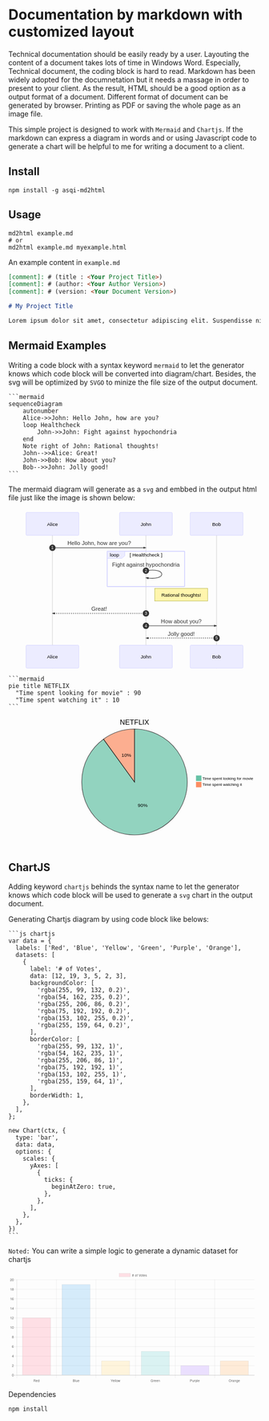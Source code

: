 # Documentation by markdown with customized layout

Technical documentation should be easily ready by a user. Layouting the content of a document takes lots of time in Windows Word. Especially, Technical document, the coding block is hard to read. Markdown has been widely adopted for the documnetation but it needs a massage in order to present to your client. As the result, HTML should be a good option as a output format of a document. Different format of document can be generated by browser. Printing as PDF or saving the whole page as an image file.

This simple project is designed to work with `Mermaid` and `Chartjs`. If the markdown can express a diagram in words and or using Javascript code to generate a chart will be helpful to me for writing a document to a client.

## Install

```shell
npm install -g asqi-md2html
```

## Usage

```shell
md2html example.md
# or
md2html example.md myexample.html
```

An example content in `example.md`

```md
[comment]: # (title : <Your Project Title>)
[comment]: # (author: <Your Author Version>)
[comment]: # (version: <Your Document Version>)

# My Project Title

Lorem ipsum dolor sit amet, consectetur adipiscing elit. Suspendisse nisi mauris, mollis in leo ut, congue vulputate enim. Nulla interdum posuere orci in volutpat. Nulla fringilla erat leo, id sollicitudin velit sollicitudin non. Mauris condimentum nisi id lorem dignissim interdum. Curabitur lacinia vestibulum pharetra. Mauris at nisi eu nibh aliquet elementum et in lectus. Nunc viverra consectetur purus, sit amet fringilla est porta ut. Nam sem risus, rutrum ut pharetra eu, ornare non metus. Phasellus quis sodales metus. Nunc ornare vestibulum lectus, sed malesuada dui faucibus quis. Donec vulputate nibh a tortor pellentesque consequat. Vivamus faucibus nulla id varius imperdiet.
```

## Mermaid Examples

Writing a code block with a syntax keyword `mermaid` to let the generator knows which code block will be converted into diagram/chart. Besides, the svg will be optimized by `SVGO` to minize the file size of the output document.

<pre><code>```mermaid
sequenceDiagram
    autonumber
    Alice->>John: Hello John, how are you?
    loop Healthcheck
        John->>John: Fight against hypochondria
    end
    Note right of John: Rational thoughts!
    John-->>Alice: Great!
    John->>Bob: How about you?
    Bob-->>John: Jolly good!
```
</code></pre>

The mermaid diagram will generate as a `svg` and embbed in the output html file just like the image is shown below:

<div class="mermaid-container sequencediagram"><svg height="100%" id="mermaid-2" viewBox="-50 -10 716.203 452" xmlns="http://www.w3.org/2000/svg" style="max-width:716.203125px"><style>#mermaid-2 .actor{stroke:#ccf;fill:#ececff}#mermaid-2 text.actor{fill:#000;stroke:none}#mermaid-2 .actor-line{stroke:gray}#mermaid-2 .messageLine0,#mermaid-2 .messageLine1{stroke-width:1.5;stroke-dasharray:'2 2';stroke:#333}#mermaid-2 #arrowhead,#mermaid-2 #sequencenumber{fill:#333}#mermaid-2 .sequenceNumber{fill:#fff}#mermaid-2 #crosshead path{fill:#333!important;stroke:#333!important}#mermaid-2 .messageText{fill:#333;stroke:none}#mermaid-2 .labelBox{stroke:#ccf;fill:#ececff}#mermaid-2 .labelText,#mermaid-2 .loopText{fill:#000;stroke:none}#mermaid-2 .loopLine{stroke-width:2;stroke-dasharray:'2 2';stroke:#ccf}#mermaid-2 .note{stroke:#aa3;fill:#fff5ad}#mermaid-2 .noteText{fill:#000;stroke:none;font-family:'trebuchet ms',verdana,arial;font-family:var(--mermaid-font-family);font-size:14px}:root{--mermaid-font-family:'"trebuchet ms", verdana, arial';--mermaid-font-family:"Comic Sans MS","Comic Sans",cursive;--mermaid-font-family:arial}</style><style>#mermaid-2{color:#000;font:14px arial}</style><line y2="441" x2="75" y1="5" x1="75" class="actor-line" stroke="#999" stroke-width=".5" id="actor0"></line><rect height="65" width="150" class="actor" rx="3" ry="3" fill="#eaeaea" stroke="#666"></rect><text y="32.5" x="75" class="actor" style="text-anchor:middle;font-size:14px;font-family:Open-Sans,sans-serif" alignment-baseline="central" dominant-baseline="central"><tspan x="75" dy="0">Alice</tspan></text><line y2="441" x2="340.563" y1="5" x1="340.563" class="actor-line" stroke="#999" stroke-width=".5" id="actor1"></line><rect height="65" width="150" class="actor" x="265.563" rx="3" ry="3" fill="#eaeaea" stroke="#666"></rect><text y="32.5" x="340.563" class="actor" style="text-anchor:middle;font-size:14px;font-family:Open-Sans,sans-serif" alignment-baseline="central" dominant-baseline="central"><tspan x="340.563" dy="0">John</tspan></text><line y2="441" x2="541.203" y1="5" x1="541.203" class="actor-line" stroke="#999" stroke-width=".5" id="actor2"></line><rect height="65" width="150" class="actor" x="466.203" rx="3" ry="3" fill="#eaeaea" stroke="#666"></rect><text y="32.5" x="541.203" class="actor" style="text-anchor:middle;font-size:14px;font-family:Open-Sans,sans-serif" alignment-baseline="central" dominant-baseline="central"><tspan x="541.203" dy="0">Bob</tspan></text><defs><marker id="arrowhead" markerHeight="4" markerWidth="6" orient="auto" refX="5" refY="2"><path d="M0 0v4l6-2z"></path></marker></defs><defs><marker id="crosshead" markerHeight="8" markerWidth="15" orient="auto" refX="16" refY="4"><path d="M9 2v4l7-2z" stroke="#000" style="stroke-dasharray:0,0"></path><path d="M0 1l6 6m0-6L0 7" stroke="#000" fill="none" style="stroke-dasharray:0,0"></path></marker></defs><defs><marker id="sequencenumber" markerHeight="40" markerWidth="60" orient="auto" refX="15" refY="15"><circle r="6" cx="15" cy="15"></circle></marker></defs><text y="93" x="207.781" class="messageText" style="font-size:16px;font-family:'trebuchet ms',verdana,arial;text-anchor:middle">Hello John, how are you?</text><line y2="100" x2="340.563" y1="100" x1="75" class="messageLine0" stroke="#000" stroke-width="2" marker-end="url(#arrowhead)" marker-start="url(#sequencenumber)" style="fill:none"></line><text y="104" x="75" class="sequenceNumber" font-size="12" font-family="sans-serif" text-anchor="middle" textLength="16">1</text><text y="153" x="340.563" class="messageText" style="font-size:16px;font-family:'trebuchet ms',verdana,arial;text-anchor:middle">Fight against hypochondria</text><path d="M340.563 165c60-10 60 30 0 20" class="messageLine0" marker-end="url(#arrowhead)" style="fill:none" marker-start="url(#sequencenumber)" stroke="#000" stroke-width="2"></path><text y="169" x="340.563" class="sequenceNumber" font-size="12" font-family="sans-serif" text-anchor="middle" textLength="16">2</text><g><line y2="110" x2="450.563" y1="110" x1="230.563" class="loopLine"></line><line y2="210" x2="450.563" y1="110" x1="450.563" class="loopLine"></line><line y2="210" x2="450.563" y1="210" x1="230.563" class="loopLine"></line><line y2="210" x2="230.563" y1="110" x1="230.563" class="loopLine"></line><polygon class="labelBox" points="230.5625,110 280.5625,110 280.5625,123 272.1625,130 230.5625,130"></polygon><text y="125" x="238.063" class="labelText"><tspan x="238.063">loop</tspan></text><text y="125" x="340.563" class="loopText" style="text-anchor:middle"><tspan x="340.563">[ Healthcheck ]</tspan></text></g><g><rect height="36" width="150.313" y="215" class="note" x="365.563" rx="0" ry="0" fill="#EDF2AE" stroke="#666"></rect><text y="233" x="440.719" class="noteText" style="text-anchor:middle;font-size:14px;font-family:'trebuchet ms',verdana,arial" alignment-baseline="central" dominant-baseline="central"><tspan x="440.719">Rational thoughts!</tspan></text></g><g><text y="279" x="207.781" class="messageText" style="font-size:16px;font-family:'trebuchet ms',verdana,arial;text-anchor:middle">Great!</text><line y2="286" x2="75" y1="286" x1="340.563" class="messageLine1" stroke="#000" stroke-width="2" marker-end="url(#arrowhead)" marker-start="url(#sequencenumber)" style="stroke-dasharray:3,3;fill:none"></line><text y="290" x="340.563" class="sequenceNumber" font-size="12" font-family="sans-serif" text-anchor="middle" textLength="16">3</text></g><g><text y="314" x="440.883" class="messageText" style="font-size:16px;font-family:'trebuchet ms',verdana,arial;text-anchor:middle">How about you?</text><line y2="321" x2="541.203" y1="321" x1="340.563" class="messageLine0" stroke="#000" stroke-width="2" marker-end="url(#arrowhead)" marker-start="url(#sequencenumber)" style="fill:none"></line><text y="325" x="340.563" class="sequenceNumber" font-size="12" font-family="sans-serif" text-anchor="middle" textLength="16">4</text></g><g><text y="349" x="440.883" class="messageText" style="font-size:16px;font-family:'trebuchet ms',verdana,arial;text-anchor:middle">Jolly good!</text><line y2="356" x2="340.563" y1="356" x1="541.203" class="messageLine1" stroke="#000" stroke-width="2" marker-end="url(#arrowhead)" marker-start="url(#sequencenumber)" style="stroke-dasharray:3,3;fill:none"></line><text y="360" x="541.203" class="sequenceNumber" font-size="12" font-family="sans-serif" text-anchor="middle" textLength="16">5</text></g><g><rect height="65" width="150" y="376" class="actor" rx="3" ry="3" fill="#eaeaea" stroke="#666"></rect><text y="408.5" x="75" class="actor" style="text-anchor:middle;font-size:14px;font-family:Open-Sans,sans-serif" alignment-baseline="central" dominant-baseline="central"><tspan x="75" dy="0">Alice</tspan></text></g><g><rect height="65" width="150" y="376" class="actor" x="265.563" rx="3" ry="3" fill="#eaeaea" stroke="#666"></rect><text y="408.5" x="340.563" class="actor" style="text-anchor:middle;font-size:14px;font-family:Open-Sans,sans-serif" alignment-baseline="central" dominant-baseline="central"><tspan x="340.563" dy="0">John</tspan></text></g><g><rect height="65" width="150" y="376" class="actor" x="466.203" rx="3" ry="3" fill="#eaeaea" stroke="#666"></rect><text y="408.5" x="541.203" class="actor" style="text-anchor:middle;font-size:14px;font-family:Open-Sans,sans-serif" alignment-baseline="central" dominant-baseline="central"><tspan x="541.203" dy="0">Bob</tspan></text></g></svg></div>

<pre><code>```mermaid
pie title NETFLIX
  "Time spent looking for movie" : 90
  "Time spent watching it" : 10
```</code></pre>

<svg height="100%" id="mermaid-1" viewBox="0 0 884 450" xmlns="http://www.w3.org/2000/svg"><style>#mermaid-1 .pieTitleText{text-anchor:middle;font-size:25px;fill:#000}#mermaid-1 .pieTitleText,#mermaid-1 .slice{font-family:'trebuchet ms',verdana,arial;font-family:var(--mermaid-font-family)}:root{--mermaid-font-family:'"trebuchet ms", verdana, arial';--mermaid-font-family:"Comic Sans MS","Comic Sans",cursive;--mermaid-font-family:arial}</style><style>#mermaid-1{color:#000;font:14px arial}</style><svg height="450" width="884"><path d="M0-185a185 185 0 11-108.74 35.332L0 0z" stroke="#000" fill="#66c2a5" style="stroke-width:2px;opacity:.7" transform="translate(442 225)"></path><path d="M-108.74-149.668A185 185 0 010-185V0z" stroke="#000" fill="#fc8d62" style="stroke-width:2px;opacity:.7" transform="translate(442 225)"></path><text class="slice" style="text-anchor:middle;font-size:17px" transform="translate(470.584 312.973)">90%</text><text class="slice" style="text-anchor:middle;font-size:17px" transform="translate(413.416 137.027)">10%</text><text y="-200" class="pieTitleText" transform="translate(442 225)">NETFLIX</text><g class="legend" transform="translate(658 203)"><rect height="18" width="18" style="fill:#66c2a5;stroke:#66c2a5"></rect><text y="14" x="22">Time spent looking for movie</text></g><g class="legend" transform="translate(658 225)"><rect height="18" width="18" style="fill:#fc8d62;stroke:#fc8d62"></rect><text y="14" x="22">Time spent watching it</text></g></svg></svg>

## ChartJS

Adding keyword `chartjs` behinds the syntax name to let the generator knows which code block will be used to generate a `svg` chart in the output document.

Generating Chartjs diagram by using code block like belows:

<pre>
<code>```js chartjs
var data = {
  labels: ['Red', 'Blue', 'Yellow', 'Green', 'Purple', 'Orange'],
  datasets: [
    {
      label: '# of Votes',
      data: [12, 19, 3, 5, 2, 3],
      backgroundColor: [
        'rgba(255, 99, 132, 0.2)',
        'rgba(54, 162, 235, 0.2)',
        'rgba(255, 206, 86, 0.2)',
        'rgba(75, 192, 192, 0.2)',
        'rgba(153, 102, 255, 0.2)',
        'rgba(255, 159, 64, 0.2)',
      ],
      borderColor: [
        'rgba(255, 99, 132, 1)',
        'rgba(54, 162, 235, 1)',
        'rgba(255, 206, 86, 1)',
        'rgba(75, 192, 192, 1)',
        'rgba(153, 102, 255, 1)',
        'rgba(255, 159, 64, 1)',
      ],
      borderWidth: 1,
    },
  ],
};

new Chart(ctx, {
  type: 'bar',
  data: data,
  options: {
    scales: {
      yAxes: [
        {
          ticks: {
            beginAtZero: true,
          },
        },
      ],
    },
  },
})
```</code>
</pre>

`Noted:` You can write a simple logic to generate a dynamic dataset for chartjs

<svg viewBox="0 0 900 400" xmlns="http://www.w3.org/2000/svg">&gt;<defs><clipPath id="a"><path d="M29.344 32h847.874v340H29.344V32z" fill="none"></path></clipPath></defs><rect fill="none" height="12" width="40" x="395.216" y="10" stroke="#000" stroke-miterlimit="10" stroke-opacity=".1"></rect><rect fill="#FF6384" height="12" width="40" x="395.216" y="10" fill-opacity=".2"></rect><text dominant-baseline="central" fill="#666" font-family="'Helvetica Neue', 'Helvetica', 'Arial', sans-serif" font-size="12" text-decoration="normal" y="16" x="441.216"># of Votes</text><path d="M30.344 373v10m0-351v341" fill="none" paint-order="fill stroke markers" stroke="#000" stroke-miterlimit="10" stroke-opacity=".1"></path><text dominant-baseline="text-before-edge" fill="#666" font-family="'Helvetica Neue', 'Helvetica', 'Arial', sans-serif" font-size="12" text-decoration="normal" text-anchor="middle" transform="translate(100.344 382)">Red</text><path d="M171.344 373v10m0-351v341" fill="none" paint-order="fill stroke markers" stroke="#000" stroke-miterlimit="10" stroke-opacity=".1"></path><text dominant-baseline="text-before-edge" fill="#666" font-family="'Helvetica Neue', 'Helvetica', 'Arial', sans-serif" font-size="12" text-decoration="normal" text-anchor="middle" transform="translate(241.344 382)">Blue</text><path d="M312.344 373v10m0-351v341" fill="none" paint-order="fill stroke markers" stroke="#000" stroke-miterlimit="10" stroke-opacity=".1"></path><text dominant-baseline="text-before-edge" fill="#666" font-family="'Helvetica Neue', 'Helvetica', 'Arial', sans-serif" font-size="12" text-decoration="normal" text-anchor="middle" transform="translate(382.344 382)">Yellow</text><path d="M453.844 373v10m0-351v341" fill="none" paint-order="fill stroke markers" stroke="#000" stroke-miterlimit="10" stroke-opacity=".1"></path><text dominant-baseline="text-before-edge" fill="#666" font-family="'Helvetica Neue', 'Helvetica', 'Arial', sans-serif" font-size="12" text-decoration="normal" text-anchor="middle" transform="translate(524.344 382)">Green</text><path d="M595.344 373v10m0-351v341" fill="none" paint-order="fill stroke markers" stroke="#000" stroke-miterlimit="10" stroke-opacity=".1"></path><text dominant-baseline="text-before-edge" fill="#666" font-family="'Helvetica Neue', 'Helvetica', 'Arial', sans-serif" font-size="12" text-decoration="normal" text-anchor="middle" transform="translate(665.344 382)">Purple</text><path d="M736.344 373v10m0-351v341" fill="none" paint-order="fill stroke markers" stroke="#000" stroke-miterlimit="10" stroke-opacity=".1"></path><text dominant-baseline="text-before-edge" fill="#666" font-family="'Helvetica Neue', 'Helvetica', 'Arial', sans-serif" font-size="12" text-decoration="normal" text-anchor="middle" transform="translate(806.344 382)">Orange</text><path d="M29.344 372.5h848.874M18.344 32.5h11m0 0h848.874" fill="none" paint-order="fill stroke markers" stroke="#000" stroke-miterlimit="10" stroke-opacity=".1"></path><text dominant-baseline="central" fill="#666" font-family="'Helvetica Neue', 'Helvetica', 'Arial', sans-serif" font-size="12" text-decoration="normal" text-anchor="end" transform="translate(19.344 32)">20</text><path d="M18.344 66.5h11m0 0h848.874" fill="none" paint-order="fill stroke markers" stroke="#000" stroke-miterlimit="10" stroke-opacity=".1"></path><text dominant-baseline="central" fill="#666" font-family="'Helvetica Neue', 'Helvetica', 'Arial', sans-serif" font-size="12" text-decoration="normal" text-anchor="end" transform="translate(19.344 66)">18</text><path d="M18.344 100.5h11m0 0h848.874" fill="none" paint-order="fill stroke markers" stroke="#000" stroke-miterlimit="10" stroke-opacity=".1"></path><text dominant-baseline="central" fill="#666" font-family="'Helvetica Neue', 'Helvetica', 'Arial', sans-serif" font-size="12" text-decoration="normal" text-anchor="end" transform="translate(19.344 100)">16</text><path d="M18.344 134.5h11m0 0h848.874" fill="none" paint-order="fill stroke markers" stroke="#000" stroke-miterlimit="10" stroke-opacity=".1"></path><text dominant-baseline="central" fill="#666" font-family="'Helvetica Neue', 'Helvetica', 'Arial', sans-serif" font-size="12" text-decoration="normal" text-anchor="end" transform="translate(19.344 134)">14</text><path d="M18.344 168.5h11m0 0h848.874" fill="none" paint-order="fill stroke markers" stroke="#000" stroke-miterlimit="10" stroke-opacity=".1"></path><text dominant-baseline="central" fill="#666" font-family="'Helvetica Neue', 'Helvetica', 'Arial', sans-serif" font-size="12" text-decoration="normal" text-anchor="end" transform="translate(19.344 168)">12</text><path d="M18.344 202.5h11m0 0h848.874" fill="none" paint-order="fill stroke markers" stroke="#000" stroke-miterlimit="10" stroke-opacity=".1"></path><text dominant-baseline="central" fill="#666" font-family="'Helvetica Neue', 'Helvetica', 'Arial', sans-serif" font-size="12" text-decoration="normal" text-anchor="end" transform="translate(19.344 202)">10</text><path d="M18.344 236.5h11m0 0h848.874" fill="none" paint-order="fill stroke markers" stroke="#000" stroke-miterlimit="10" stroke-opacity=".1"></path><text dominant-baseline="central" fill="#666" font-family="'Helvetica Neue', 'Helvetica', 'Arial', sans-serif" font-size="12" text-decoration="normal" text-anchor="end" transform="translate(19.344 236)">8</text><path d="M18.344 270.5h11m0 0h848.874" fill="none" paint-order="fill stroke markers" stroke="#000" stroke-miterlimit="10" stroke-opacity=".1"></path><text dominant-baseline="central" fill="#666" font-family="'Helvetica Neue', 'Helvetica', 'Arial', sans-serif" font-size="12" text-decoration="normal" text-anchor="end" transform="translate(19.344 270)">6</text><path d="M18.344 304.5h11m0 0h848.874" fill="none" paint-order="fill stroke markers" stroke="#000" stroke-miterlimit="10" stroke-opacity=".1"></path><text dominant-baseline="central" fill="#666" font-family="'Helvetica Neue', 'Helvetica', 'Arial', sans-serif" font-size="12" text-decoration="normal" text-anchor="end" transform="translate(19.344 304)">4</text><path d="M18.344 338.5h11m0 0h848.874" fill="none" paint-order="fill stroke markers" stroke="#000" stroke-miterlimit="10" stroke-opacity=".1"></path><text dominant-baseline="central" fill="#666" font-family="'Helvetica Neue', 'Helvetica', 'Arial', sans-serif" font-size="12" text-decoration="normal" text-anchor="end" transform="translate(19.344 338)">2</text><path d="M18.344 372.5h11m0 0h848.874" fill="none" paint-order="fill stroke markers" stroke="#000" stroke-miterlimit="10" stroke-opacity=".25"></path><text dominant-baseline="central" fill="#666" font-family="'Helvetica Neue', 'Helvetica', 'Arial', sans-serif" font-size="12" text-decoration="normal" text-anchor="end" transform="translate(19.344 372)">0</text><path d="M29.844 32v341" fill="none" paint-order="fill stroke markers" stroke="#000" stroke-miterlimit="10" stroke-opacity=".1"></path><g clip-path="url(#a)"><g fill-opacity=".2" paint-order="fill stroke markers" stroke="#000" stroke-miterlimit="10" stroke-opacity=".1"><path d="M50.084 372V168.5h100.52V372" fill="#FF6384"></path><path d="M191.084 372V49.5h100.52V372" fill="#36A2EB"></path><path d="M332.084 372v-50.5h100.52V372" fill="#FFCE56"></path><path d="M474.084 372v-84.5h100.52V372" fill="#4BC0C0"></path><path d="M615.084 372v-33.5h100.52V372" fill="#96F"></path><path d="M756.084 372v-50.5h100.52V372" fill="#FF9F40"></path></g></g></svg>

Dependencies

```shell
npm install
```

